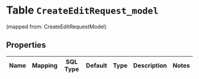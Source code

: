 
# Table `CreateEditRequest_model`
(mapped from: CreateEditRequestModel)

## Properties
Name | Mapping | SQL Type | Default | Type | Description | Notes
---- | ------- | -------- | ------- | ---- | ----------- | -----



